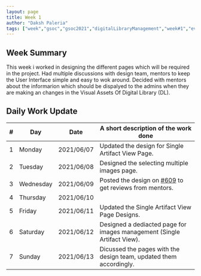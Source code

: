 ```yaml
---
layout: page
title: Week 1
author: "Daksh Paleria"
tags: ["week","gsoc","gsoc2021","digitalLibraryManagement","week#1","eval#1"]
---
```


## Week Summary
This week i worked in designing the different pages which will be required in the project. Had multiple discussions with design team, mentors to keep the User Interface simple and easy to wok around. Decided with mentors about the informarion which should be dispalyed to the admins when they are making an changes in the Visual Assets Of Digital Library (DL).

## Daily Work Update

|\#|Day|Date|A short description of the work done|  
|---	|---	|---	|---	|  
|1   	| Monday 	|   2021/06/07	| Updated the design for Single Artifact View Page. |  
|2   	| Tuesday  	|   2021/06/08	| Designed the selecting multiple images page.	|  
|3   	| Wednesday  	|  2021/06/09 	| Posted the design on [#609](https://gitlab.com/cdli/framework/-/issues/609) to get reviews from mentors. |  
|4   	| Thursday  	|   2021/06/10	|  |  
|5   	| Friday  	|   2021/06/11	| Updated the Single Artifact View Page Designs. |  
|6   	| Saturday  	|  2021/06/12	| Designed a dediacted page for images management (Single Artifact View). |  
|7   	| Sunday  	|   2021/06/13	| Dicussed the pages with the design team, updated them accordingly. |  
